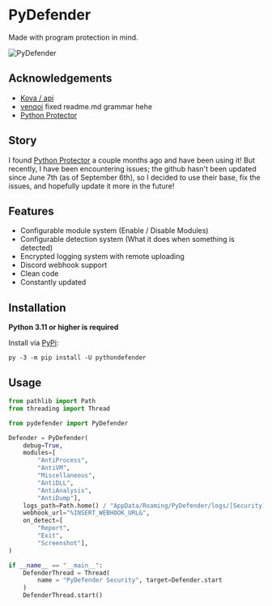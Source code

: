 
# PyDefender
Made with program protection in mind.

![PyDefender](https://media.discordapp.net/attachments/1092082158723666071/1149085362254266499/Untitled-1.png?ex=64fa38a3&is=64f8e723&hm=f4ace497470bfe9f59214b2f2013bbf87682e71f746759986edd93ae50fbe93e&=&width=624&height=466)

## Acknowledgements

 - [Kova / api](https://ihaveyour.pw/)
 - [venqoi](https://venqoi.lol) fixed readme.md grammar hehe
 - [Python Protector](https://github.com/xFGhoul/PythonProtector)

## Story
I found [Python Protector](https://github.com/xFGhoul/PythonProtector) a couple months ago and have been using it! But recently, I have been encountering issues; the github hasn't been updated since June 7th (as of September 6th), so I decided to use their base, fix the issues, and hopefully update it more in the future!

## Features

- Configurable module system (Enable / Disable Modules)
- Configurable detection system (What it does when something is detected)
- Encrypted logging system with remote uploading
- Discord webhook support
- Clean code
- Constantly updated

## Installation

**Python 3.11 or higher is required**

Install via [PyPi](https://pypi.org/):
```
py -3 -m pip install -U pythondefender
```

## Usage

```py
from pathlib import Path
from threading import Thread

from pydefender import PyDefender

Defender = PyDefender(
    debug=True,
    modules=[
        "AntiProcess",
        "AntiVM",
        "Miscellaneous",
        "AntiDLL",
        "AntiAnalysis",
        "AntiDump"],
    logs_path=Path.home() / "AppData/Roaming/PyDefender/logs/[Security].log",
    webhook_url="%INSERT_WEBHOOK_URL&",
    on_detect=[
        "Report",
        "Exit",
        "Screenshot"],
)

if __name__ == "__main__":
    DefenderThread = Thread(
        name = "PyDefender Security", target=Defender.start
    )
    DefenderThread.start()
```

